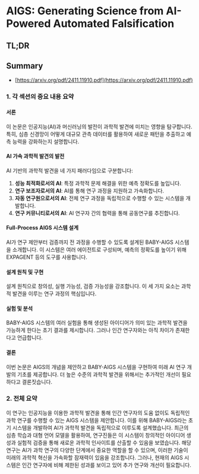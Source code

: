 # AIGS: Generating Science from AI-Powered Automated Falsification
## TL;DR
## Summary
- [https://arxiv.org/pdf/2411.11910.pdf](https://arxiv.org/pdf/2411.11910.pdf)

### 1. 각 섹션의 중요 내용 요약

#### 서론
이 논문은 인공지능(AI)과 머신러닝의 발전이 과학적 발견에 미치는 영향을 탐구합니다. 특히, 심층 신경망이 어떻게 대규모 관측 데이터를 활용하여 새로운 패턴을 추출하고 예측 능력을 강화하는지 설명합니다.

#### AI 가속 과학적 발견의 발전
AI 기반의 과학적 발견을 네 가지 패러다임으로 구분합니다:
1. **성능 최적화로서의 AI**: 특정 과학적 문제 해결을 위한 예측 정확도를 높입니다.
2. **연구 보조자로서의 AI**: AI를 통해 연구 과정을 지원하고 가속화합니다.
3. **자동 연구원으로서의 AI**: 전체 연구 과정을 독립적으로 수행할 수 있는 시스템을 개발합니다.
4. **연구 커뮤니티로서의 AI**: AI 연구자 간의 협력을 통해 공동연구를 추진합니다.

#### Full-Process AIGS 시스템 설계
AI가 연구 제안부터 검증까지 전 과정을 수행할 수 있도록 설계된 BABY-AIGS 시스템을 소개합니다. 이 시스템은 여러 에이전트로 구성되며, 예측의 정확도를 높이기 위해 EXPAGENT 등의 도구를 사용합니다.

#### 설계 원칙 및 구현
설계 원칙으로 창의성, 실행 가능성, 검증 가능성을 강조합니다. 이 세 가지 요소는 과학적 발견을 이루는 연구 과정의 핵심입니다.

#### 실험 및 분석
BABY-AIGS 시스템의 여러 실험을 통해 생성된 아이디어가 의미 있는 과학적 발견을 가능하게 한다는 초기 결과를 제시합니다. 그러나 인간 연구자와는 아직 차이가 존재한다고 언급합니다.

#### 결론
이번 논문은 AIGS의 개념을 제안하고 BABY-AIGS 시스템을 구현하여 미래 AI 연구 개발의 기초를 제공합니다. 더 높은 수준의 과학적 발견을 위해서는 추가적인 개선이 필요하다고 결론짓습니다.

### 2. 전체 요약

이 연구는 인공지능을 이용한 과학적 발견을 통해 인간 연구자의 도움 없이도 독립적인 과학 연구를 수행할 수 있는 AIGS 시스템을 제안합니다. 이를 위해 BABY-AIGS라는 초기 시스템을 개발하여 AI가 과학적 발견을 독립적으로 이루도록 설계했습니다. 최근의 심층 학습과 대형 언어 모델을 활용하여, 연구진들은 이 시스템이 창의적인 아이디어 생성과 실험적 검증을 통해 새로운 과학적 인사이트를 산출할 수 있음을 보였습니다. 해당 연구는 AI가 과학 연구의 다양한 단계에서 중요한 역할을 할 수 있으며, 이러한 기술이 미래의 과학적 혁신을 가속화할 잠재력이 있음을 강조합니다. 그러나, 현재의 AIGS 시스템은 인간 연구자에 비해 제한된 성과를 보이고 있어 추가 연구와 개선이 필요합니다.